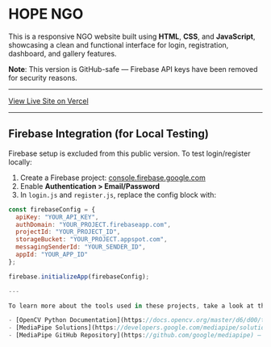 # HOPE NGO

This is a responsive NGO website built using **HTML**, **CSS**, and **JavaScript**, showcasing a clean and functional interface for login, registration, dashboard, and gallery features.

**Note**: This version is GitHub-safe — Firebase API keys have been removed for security reasons.

---

[View Live Site on Vercel](https://ngo-website.vercel.app)

---

## Firebase Integration (for Local Testing)

Firebase setup is excluded from this public version. To test login/register locally:

1. Create a Firebase project: [console.firebase.google.com](https://console.firebase.google.com)
2. Enable **Authentication > Email/Password**
3. In `login.js` and `register.js`, replace the config block with:

```js
const firebaseConfig = {
  apiKey: "YOUR_API_KEY",
  authDomain: "YOUR_PROJECT.firebaseapp.com",
  projectId: "YOUR_PROJECT_ID",
  storageBucket: "YOUR_PROJECT.appspot.com",
  messagingSenderId: "YOUR_SENDER_ID",
  appId: "YOUR_APP_ID"
};

firebase.initializeApp(firebaseConfig);

---

To learn more about the tools used in these projects, take a look at the following resources:

- [OpenCV Python Documentation](https://docs.opencv.org/master/d6/d00/tutorial_py_root.html) – learn about OpenCV’s Python features and tutorials.
- [MediaPipe Solutions](https://developers.google.com/mediapipe/solutions) – official MediaPipe documentation and examples.
- [MediaPipe GitHub Repository](https://github.com/google/mediapipe) – the open-source codebase of MediaPipe.
